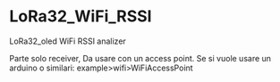# LoRa32_WiFi_RSSI
LoRa32_oled WiFi RSSI analizer

Parte solo receiver,
Da usare con un access point.
Se si vuole usare un arduino o similari: example>wifi>WiFiAccessPoint
